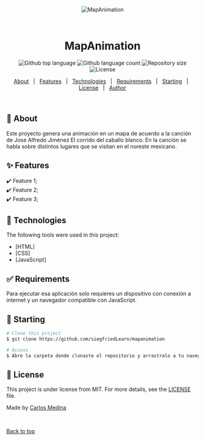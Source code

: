<div align="center" id="top"> 
  <img src="./.github/app.gif" alt="MapAnimation" />

  &#xa0;

  <!-- <a href="https://mapanimation.netlify.app">Demo</a> -->
</div>

<h1 align="center">MapAnimation</h1>

<p align="center">
  <img alt="Github top language" src="https://img.shields.io/github/languages/top/siegfriedLearn/mapanimation?color=56BEB8">

  <img alt="Github language count" src="https://img.shields.io/github/languages/count/siegfriedLearn/mapanimation?color=56BEB8">

  <img alt="Repository size" src="https://img.shields.io/github/repo-size/siegfriedLearn/mapanimation?color=56BEB8">

  <img alt="License" src="https://img.shields.io/github/license/siegfriedLearn/mapanimation?color=56BEB8">

  <!-- <img alt="Github issues" src="https://img.shields.io/github/issues/siegfriedLearn/mapanimation?color=56BEB8" /> -->

  <!-- <img alt="Github forks" src="https://img.shields.io/github/forks/siegfriedLearn/mapanimation?color=56BEB8" /> -->

  <!-- <img alt="Github stars" src="https://img.shields.io/github/stars/siegfriedLearn/mapanimation?color=56BEB8" /> -->
</p>

<!-- Status -->

<!-- <h4 align="center"> 
	🚧  MapAnimation 🚀 Under construction...  🚧
</h4> 

<hr> -->

<p align="center">
  <a href="#dart-about">About</a> &#xa0; | &#xa0; 
  <a href="#sparkles-features">Features</a> &#xa0; | &#xa0;
  <a href="#rocket-technologies">Technologies</a> &#xa0; | &#xa0;
  <a href="#white_check_mark-requirements">Requirements</a> &#xa0; | &#xa0;
  <a href="#checkered_flag-starting">Starting</a> &#xa0; | &#xa0;
  <a href="#memo-license">License</a> &#xa0; | &#xa0;
  <a href="https://github.com/siegfriedLearn" target="_blank">Author</a>
</p>

<br>

## :dart: About ##

Este proyecto genera una animación en un mapa de acuerdo a la canción de Jose Alfredo Jiménez El corrido del caballo blanco. En la canción se habla sobre distintos lugares que se visitan en el noreste mexicano.

## :sparkles: Features ##

:heavy_check_mark: Feature 1;\
:heavy_check_mark: Feature 2;\
:heavy_check_mark: Feature 3;

## :rocket: Technologies ##

The following tools were used in this project:

- [HTML]
- [CSS]
- [JavaScript]


## :white_check_mark: Requirements ##

Para ejecutar esa aplicación solo requieres un dispositivo con conexión a internet y un navegador compatible con JavaScript.

## :checkered_flag: Starting ##

```bash
# Clone this project
$ git clone https://github.com/siegfriedLearn/mapanimation

# Access
$ Abre la carpeta donde clonaste el repositorio y arrastralo a tu navegador

```

## :memo: License ##

This project is under license from MIT. For more details, see the [LICENSE](LICENSE.md) file.


Made by <a href="https://github.com/siegfriedLearn" target="_blank">Carlos Medina</a>

&#xa0;

<a href="#top">Back to top</a>
